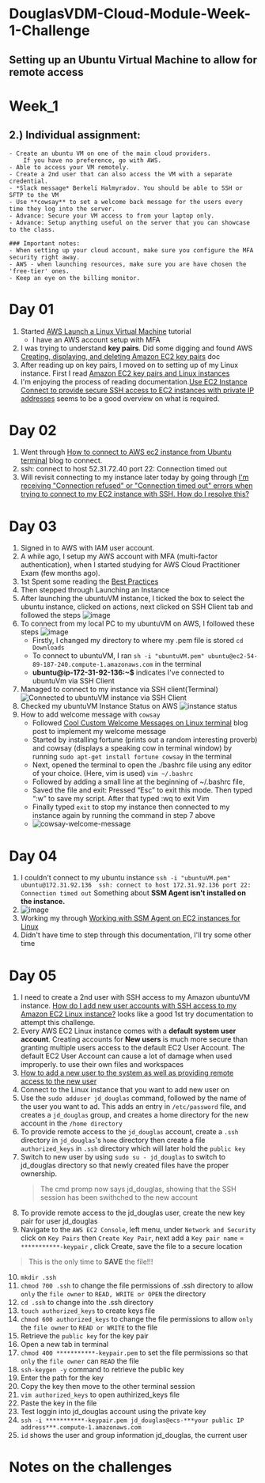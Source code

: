 # DouglasVDM-Cloud-Module-Week-1-Challenge

## Setting up an Ubuntu Virtual Machine to allow for remote access

# Week_1

## 2.) Individual assignment:
    - Create an ubuntu VM on one of the main cloud providers. 
        If you have no preference, go with AWS.
    - Able to access your VM remotely.
    - Create a 2nd user that can also access the VM with a separate credential.
    - *Slack message* Berkeli Halmyradov. You should be able to SSH or SFTP to the VM
    - Use **cowsay** to set a welcome back message for the users every time they log into the server.
    - Advance: Secure your VM access to from your laptop only.
    - Advance: Setup anything useful on the server that you can showcase to the class.
    
    ### Important notes:
    - When setting up your cloud account, make sure you configure the MFA security right away.
    - AWS - when launching resources, make sure you are have chosen the 'free-tier' ones.
    - Keep an eye on the billing monitor.


# Day 01

1. Started [AWS Launch a Linux Virtual Machine](https://aws.amazon.com/getting-started/launch-a-virtual-machine-B-0/) tutorial
   - I have an AWS account setup with MFA
2. I was trying to understand **key pairs**. Did some digging and found AWS [Creating, displaying, and deleting Amazon EC2 key pairs](https://docs.aws.amazon.com/cli/latest/userguide/cli-services-ec2-keypairs.html#creating-a-key-pair) doc
3. After reading up on key pairs, I moved on to setting up of my Linux instance. First I read [Amazon EC2 key pairs and Linux instances](https://docs.aws.amazon.com/AWSEC2/latest/UserGuide/ec2-key-pairs.html)
4. I'm enjoying the process of reading documentation.[Use EC2 Instance Connect to provide secure SSH access to EC2 instances with private IP addresses](https://aws.amazon.com/blogs/security/use-ec2-instance-connect-to-provide-secure-ssh-access-to-ec2-instances-with-private-ip-addresses/) seems to be a good overview on what is required.

# Day 02
1. Went through [How to connect to AWS ec2 instance from Ubuntu terminal](https://www.how2shout.com/linux/how-to-connect-to-aws-ec2-instance-from-ubuntu/) blog to connect.
2. ssh: connect to host 52.31.72.40 port 22: Connection timed out
3. Will revisit connecting to my instance later today by going through [I'm receiving "Connection refused" or "Connection timed out" errors when trying to connect to my EC2 instance with SSH. How do I resolve this?
](https://aws.amazon.com/premiumsupport/knowledge-center/ec2-linux-resolve-ssh-connection-errors/)

# Day 03
1. Signed in to AWS with IAM user account.
2. A while ago, I setup my AWS account with MFA (multi-factor authentication), when I started studying for AWS Cloud Practitioner Exam (few months ago).
3. 1st Spent some reading the [Best Practices](https://docs.aws.amazon.com/accounts/latest/reference/best-practices.html)
4. Then stepped through Launching an Instance
5. After launching the ubuntuVM instance, I ticked the box to select the ubuntu instance, clicked on actions, next clicked on SSH Client tab and followed the steps ![image](https://user-images.githubusercontent.com/74470226/194226268-2fe63830-101f-4d33-90fe-d130fc03e903.png)
7. To connect from my local PC to my ubuntuVM on AWS, I followed these steps ![image](https://user-images.githubusercontent.com/74470226/194220883-c81a4916-0031-40e3-938b-6e4469ea7c22.png)
    * Firstly, I changed my directory to where my .pem file is stored ```cd Downloads```
    * To connect to ubuntuVM, I ran ```sh -i "ubuntuVM.pem" ubuntu@ec2-54-89-187-240.compute-1.amazonaws.com``` in the terminal
    * **ubuntu@ip-172-31-92-136:~$** indicates I've connected to ubuntuVm via SSH Client
9. Managed to connect to my instance via SSH client(Terminal) ![Connected to ubuntuVM instance via SSH Client](https://user-images.githubusercontent.com/74470226/194221550-a9a92088-71ae-434e-a203-a8ab83fd105b.png)
10. Checked my ubuntuVM Instance Status on AWS ![instance status](https://user-images.githubusercontent.com/74470226/194222474-9a67d28b-5b1e-4670-aa3f-2891255d6f0f.png)
11. How to add welcome message with ```cowsay```
    * Followed [Cool Custom Welcome Messages on Linux terminal](https://www.geeksforgeeks.org/cool-custom-welcome-messages-linux-terminal/) blog post to implement my welcome message
    * Started by installing fortune (prints out a random interesting proverb) and cowsay (displays a speaking cow in terminal window) by running ```sudo apt-get install fortune cowsay``` in the terminal
    * Next, opened the terminal to open the ./bashrc file using any editor of your choice. (Here, vim is used) ``` vim ~/.bashrc ```
    * Followed by adding a small line at the beginning of ~/.bashrc file, 
    * Saved the file and exit: Pressed “Esc” to exit this mode. Then typed “:w” to save my script. After that typed :wq to exit Vim
    * Finally typed ```exit``` to stop my instance then connected to my instance again by running the command in step 7 above
    * ![cowsay-welcome-message](https://user-images.githubusercontent.com/74470226/194425991-90f4c572-0865-4b6d-b36d-d53dd7675fbf.png)

# Day 04
1. I couldn't connect to my ubuntu instance ``` ssh -i "ubuntuVM.pem" ubuntu@172.31.92.136 
ssh: connect to host 172.31.92.136 port 22: Connection timed out ```
Something about **SSM Agent isn't installed on the instance.**
2. ![image](https://user-images.githubusercontent.com/74470226/194650896-6f575830-2249-42d6-acf4-348dae1525ed.png)
3. Working my through [Working with SSM Agent on EC2 instances for Linux](https://docs.aws.amazon.com/systems-manager/latest/userguide/sysman-install-ssm-agent.html)
4. Didn't have time to step through this documentation, I'll try some other time

# Day 05
1. I need to create a 2nd user with SSH access to my Amazon ubuntuVM instance. [How do I add new user accounts with SSH access to my Amazon EC2 Linux instance?](https://aws.amazon.com/premiumsupport/knowledge-center/new-user-accounts-linux-instance/) looks like a good 1st try documentation to attempt this challenge.
2. Every AWS EC2 Linux instance comes with a **default system user account**. Creating accounts for **New users** is much more secure than granting multiple users access to the default EC2 User Account. The default EC2 User Account can cause a lot of damage when used improperly.   to use their own files and workspaces
3. [How to add a new user to the system as well as providing remote access to the new user](https://youtu.be/khPGZYh73fo)
4. Connect to the Linux instance that you want to add new user on
5. Use the ```sudo adduser jd_douglas``` command, followed by the name of the user you want to ad. This adds an entry in ```/etc/password``` file, and creates a ```jd_douglas``` group, and creates a home directory for the new account in the ```/home directory```
6. To provide remote access to the ```jd_douglas``` account, create a ```.ssh``` directory in ```jd_douglas```'s ```home``` directory then create a file ```authorized_keys``` in ```.ssh``` directory which will later hold the ```public key```
7. Switch to new user by using ```sudo su - jd_douglas``` to switch to jd_douglas directory so that newly created files have the proper ownership. 
    > The cmd promp now says jd_douglas, showing that the SSH session has been swithched to the new account
8. To provide remote access to the jd_douglas user, create the new key pair for user jd_douglas
9. Navigate to the ```AWS EC2 Console```, left menu, under ```Network and Security``` click on ```Key Pairs``` then ```Create Key Pair```, next add a ```Key pair name``` = ```***********-keypair``` , click Create, save the file to a secure location
> This is the only time to **SAVE** the file!!!
10. ```mkdir .ssh```
11. ```chmod 700 .ssh``` to change the file permissions of .ssh directory to allow ```only``` the ```file owner``` to ```READ, WRITE or OPEN``` the directory
12. ```cd .ssh``` to change into the .ssh directory
13. ```touch authorized_keys``` to create keys file
14. ```chmod 600 authorized_keys``` to change the file permissions to allow ```only``` the ```file owner``` to ```READ or WRITE``` to the file
15. Retrieve the ```public key``` for the key pair
16. Open a new tab in terminal
17. ```chmod 400 ***********-keypair.pem``` to set the file permissions so that ```only``` the ```file owner``` can ```READ``` the file
18. ```ssh-keygen -y``` command to retrieve the public key
19. Enter the path for the key
20. Copy the key then move to the other terminal session
21. ```vim authorized_keys``` to open authirized_keys file
22. Paste the key in the file
23. Test loggin into jd_douglas account using the private key
24. ```ssh -i ***********-keypair.pem jd_douglas@ecs-***your public IP address***.compute-1.amazonaws.com```
25. ```id``` shows the user and group information jd_douglas, the current user

# Notes on the challenges
